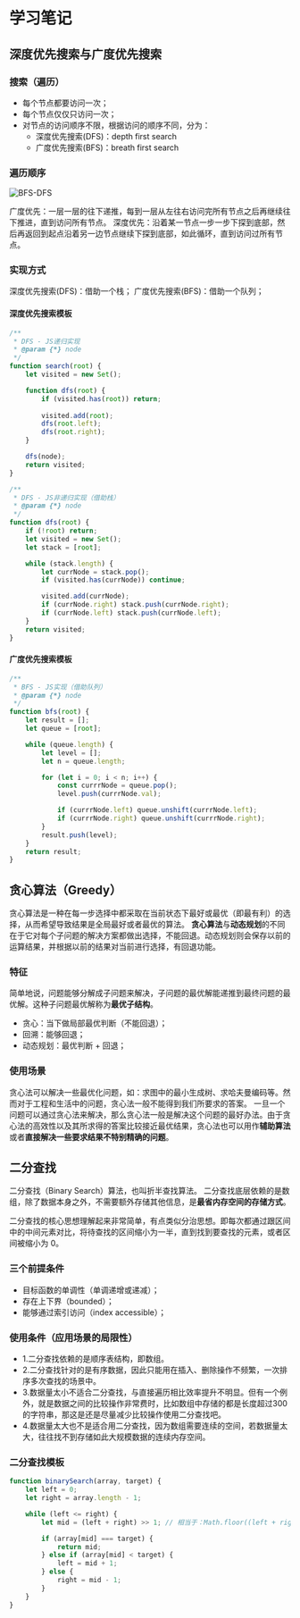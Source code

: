 # 学习笔记

## 深度优先搜索与广度优先搜索

### 搜索（遍历）

* 每个节点都要访问一次；
* 每个节点仅仅只访问一次；
* 对节点的访问顺序不限，根据访问的顺序不同，分为：
    - 深度优先搜索(DFS)：depth first search
    - 广度优先搜索(BFS)：breath first search

### 遍历顺序

![BFS-DFS](https://thinktxt.static.lxyour.com/note/BFS-DFS.png)

广度优先：一层一层的往下递推，每到一层从左往右访问完所有节点之后再继续往下推进，直到访问所有节点。
深度优先：沿着某一节点一步一步下探到底部，然后再返回到起点沿着另一边节点继续下探到底部，如此循环，直到访问过所有节点。

### 实现方式
深度优先搜索(DFS)：借助一个栈；
广度优先搜索(BFS)：借助一个队列；

#### 深度优先搜索模板

```javascript
/**
 * DFS - JS递归实现
 * @param {*} node 
 */
function search(root) {
    let visited = new Set();

    function dfs(root) {
        if (visited.has(root)) return;
        
        visited.add(root);
        dfs(root.left);
        dfs(root.right);
    }

    dfs(node);
    return visited;
}

/**
 * DFS - JS非递归实现（借助栈）
 * @param {*} node 
 */
function dfs(root) {
    if (!root) return;
    let visited = new Set();
    let stack = [root];

    while (stack.length) {
        let currNode = stack.pop();
        if (visited.has(currNode)) continue;

        visited.add(currNode);
        if (currNode.right) stack.push(currNode.right);
        if (currNode.left) stack.push(currNode.left);
    }
    return visited;
}
```

#### 广度优先搜索模板

```javascript
/**
 * BFS - JS实现（借助队列）
 * @param {*} node 
 */
function bfs(root) {
    let result = [];
    let queue = [root];

    while (queue.length) {
        let level = [];
        let n = queue.length;

        for (let i = 0; i < n; i++) {
            const currrNode = queue.pop();
            level.push(currrNode.val);

            if (currrNode.left) queue.unshift(currrNode.left);
            if (currrNode.right) queue.unshift(currrNode.right);
        }
        result.push(level);
    }
    return result;
}
```

## 贪心算法（Greedy）
贪心算法是一种在每一步选择中都采取在当前状态下最好或最优（即最有利）的选择，从而希望导致结果是全局最好或者最优的算法。
**贪心算法**与**动态规划**的不同在于它对每个子问题的解决方案都做出选择，不能回退。动态规划则会保存以前的运算结果，并根据以前的结果对当前进行选择，有回退功能。

### 特征
简单地说，问题能够分解成子问题来解决，子问题的最优解能递推到最终问题的最优解。这种子问题最优解称为**最优子结构**。

* 贪心：当下做局部最优判断（不能回退）；
* 回溯：能够回退；
* 动态规划：最优判断 + 回退；

### 使用场景

贪心法可以解决一些最优化问题，如：求图中的最小生成树、求哈夫曼编码等。然而对于工程和生活中的问题，贪心法一般不能得到我们所要求的答案。 
一旦一个问题可以通过贪心法来解决，那么贪心法一般是解决这个问题的最好办法。由于贪心法的高效性以及其所求得的答案比较接近最优结果，贪心法也可以用作**辅助算法**或者**直接解决一些要求结果不特别精确的问题**。


## 二分查找
二分查找（Binary Search）算法，也叫折半查找算法。
二分查找底层依赖的是数组，除了数据本身之外，不需要额外存储其他信息，是**最省内存空间的存储方式**。

二分查找的核心思想理解起来非常简单，有点类似分治思想。即每次都通过跟区间中的中间元素对比，将待查找的区间缩小为一半，直到找到要查找的元素，或者区间被缩小为 0。

### 三个前提条件

* 目标函数的单调性（单调递增或递减）；
* 存在上下界（bounded）；
* 能够通过索引访问（index accessible）；

### 使用条件（应用场景的局限性）
* 1.二分查找依赖的是顺序表结构，即数组。
* 2.二分查找针对的是有序数据，因此只能用在插入、删除操作不频繁，一次排序多次查找的场景中。
* 3.数据量太小不适合二分查找，与直接遍历相比效率提升不明显。但有一个例外，就是数据之间的比较操作非常费时，比如数组中存储的都是长度超过300的字符串，那这是还是尽量减少比较操作使用二分查找吧。
* 4.数据量太大也不是适合用二分查找，因为数组需要连续的空间，若数据量太大，往往找不到存储如此大规模数据的连续内存空间。

### 二分查找模板

```javascript
function binarySearch(array, target) {
    let left = 0;
    let right = array.length - 1;

    while (left <= right) {
        let mid = (left + right) >> 1; // 相当于：Math.floor((left + right) / 2);

        if (array[mid] === target) {
            return mid;
        } else if (array[mid] < target) {
            left = mid + 1;
        } else {
            right = mid - 1;
        }
    }
}
```
